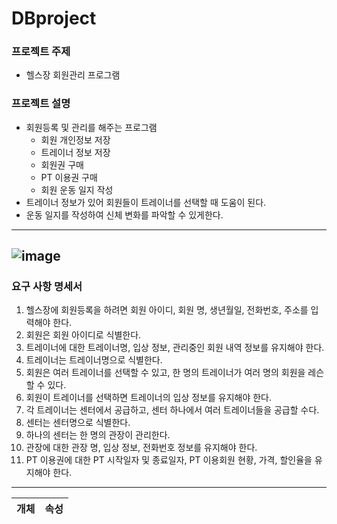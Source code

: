 # DBproject

### 프로젝트 주제
  + 헬스장 회원관리 프로그램

### 프로젝트 설명
  + 회원등록 및 관리를 해주는 프로그램
    + 회원 개인정보 저장
    + 트레이너 정보 저장
    + 회원권 구매
    + PT 이용권 구매
    + 회원 운동 일지 작성
  + 트레이너 정보가 있어 회원들이 트레이너를 선택할 때 도움이 된다.
  + 운동 일지를 작성하여 신체 변화를 파악할 수 있게한다.

-----------------------------------------------------------------
![image](https://user-images.githubusercontent.com/48307813/168596752-e3ba225a-c123-4375-aed8-ed2f5034824c.png)
-----------------------------------------------------------------
### 요구 사항 명세서
 1. 헬스장에 회원등록을 하려면 회원 아이디, 회원 명, 생년월일, 전화번호, 주소를 입력해야 한다.
 2. 회원은 회원 아이디로 식별한다.
 3. 트레이너에 대한 트레이너명, 입상 정보, 관리중인 회원 내역 정보를 유지해야 한다.
 4. 트레이너는 트레이너명으로 식별한다.
 5. 회원은 여러 트레이너를 선택할 수 있고, 한 명의 트레이너가 여러 명의 회원을 레슨 할 수 있다.
 6. 회원이 트레이너를 선택하면 트레이너의 입상 정보를 유지해야 한다.
 7. 각 트레이너는 센터에서 공급하고, 센터 하나에서 여러 트레이너들을 공급할 수다.
 8. 센터는 센터명으로 식별한다.
 9. 하나의 센터는 한 명의 관장이 관리한다.
 10. 관장에 대한 관장 명, 입상 정보, 전화번호 정보를 유지해야 한다.
 11. PT 이용권에 대한 PT 시작일자 및 종료일자, PT 이용회원 현황, 가격, 할인율을 유지해야 한다.
-----------------------------------------------------------------
|개체|속성|
|---|---|
